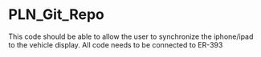 # PLN_Git_Repo
This code should be able to allow the user to synchronize the iphone/ipad to the vehicle display.
All code needs to be connected to ER-393
